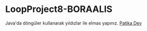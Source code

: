 # LoopProject8-BORAALIS
Java'da döngüler kullanarak yıldızlar ile elmas yapınız.
[Patika Dev](https://app.patika.dev)
